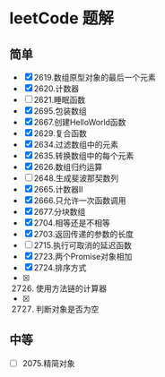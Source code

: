 # leetCode 题解

## 简单

- [x] 2619.数组原型对象的最后一个元素
- [x] 2620.计数器
- [ ] 2621.睡眠函数
- [x] 2695.包装数组
- [x] 2667.创建HelloWorld函数
- [x] 2629.复合函数
- [x] 2634.过滤数组中的元素
- [x] 2635.转换数组中的每个元素
- [x] 2626.数组归约运算
- [ ] 2648.生成斐波那契数列
- [x] 2665.计数器Ⅱ
- [x] 2666.只允许一次函数调用
- [x] 2677.分块数组
- [x] 2704.相等还是不相等
- [x] 2703.返回传递的参数的长度
- [ ] 2715.执行可取消的延迟函数
- [x] 2723.两个Promise对象相加
- [x] 2724.排序方式
- [x] 2726. 使用方法链的计算器
- [x] 2727. 判断对象是否为空

## 中等

- [ ] 2075.精简对象